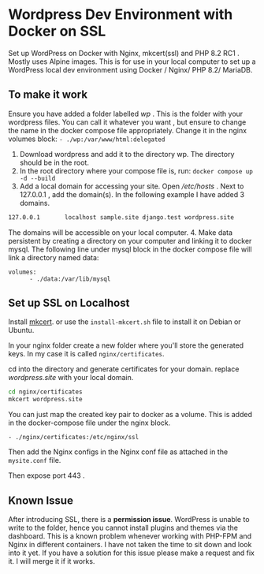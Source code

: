# Wordpress Dev Environment with Docker on SSL

Set up WordPress on Docker with Nginx, mkcert(ssl) and PHP 8.2 RC1 . Mostly uses Alpine images.
This is for use in your local computer to set up a WordPress local dev environment using Docker / Nginx/ PHP 8.2/ MariaDB.

## To make it work

Ensure you have added a folder labelled *wp* . This is the folder with your wordpress files. You can call it whatever you want , but ensure to change the name in the docker compose file appropriately. Change it in the nginx volumes block:
`- ./wp:/var/www/html:delegated`

1. Download wordpress and add it to the directory wp. The directory should be in the root.
2. In the root directory where your compose file is, run:
`docker compose up -d --build`
3. Add a local domain for accessing your site. Open */etc/hosts* . Next to 127.0.0.1 , add the domain(s). In the following example I have added 3 domains.

```bash
127.0.0.1       localhost sample.site django.test wordpress.site 
```

The domains will be accessible on your local computer.
4. Make data persistent by creating a directory on your computer and linking it to docker mysql. The following line under mysql block in the docker compose file will link a directory named data:

```docker
volumes:
      - ./data:/var/lib/mysql
```

## Set up SSL on Localhost

Install [mkcert](https://github.com/FiloSottile/mkcert#installation). or use the `install-mkcert.sh` file to install it on Debian or Ubuntu.

In your nginx folder create a new folder where you'll store the generated keys. In my case it is called `nginx/certificates`.

cd into the directory and generate  certificates for your domain. replace *wordpress.site* with your local domain.

```bash
cd nginx/certificates
mkcert wordpress.site
```

You can just map the created key pair to docker as a volume. This is added in the docker-compose file under the nginx block.

```docker
- ./nginx/certificates:/etc/nginx/ssl
```

Then add the Nginx configs in the Nginx conf file as attached in the `mysite.conf` file.

Then expose port 443 .

## Known Issue

After introducing SSL, there is a **permission issue**. WordPress is unable to write to the folder, hence you cannot install plugins and themes via the dashboard.
This is a known problem whenever working with PHP-FPM and Nginx in different containers. I have not taken the time to sit down and look into it yet.
If you have a solution for this issue please make a request and fix it. I will merge it if it works.
